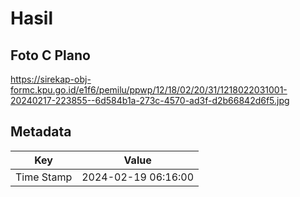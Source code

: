 # Hasil

## Foto C Plano

https://sirekap-obj-formc.kpu.go.id/e1f6/pemilu/ppwp/12/18/02/20/31/1218022031001-20240217-223855--6d584b1a-273c-4570-ad3f-d2b66842d6f5.jpg


## Metadata

| Key        | Value               |
| ---------- | ------------------- |
| Time Stamp | 2024-02-19 06:16:00 |



